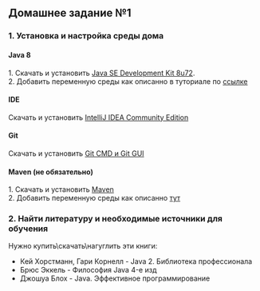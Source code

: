 ## Домашнее задание №1

### 1. Установка и настройка среды дома
#### Java 8
1\. Скачать и установить [Java SE Development Kit 8u72](http://www.oracle.com/technetwork/java/javase/downloads/jdk8-downloads-2133151.html).
<br>2\. Добавить переменную среды как описанно в туториале по [ссылке](http://java-course.ru/begin/install-jdk/)</br>

#### IDE

Скачать и установить [IntelliJ IDEA Community Edition](https://www.jetbrains.com/idea/#chooseYourEdition)

#### Git

Скачать и установить [Git CMD и Git GUI](https://git-scm.com/downloads)

#### Maven (не обязательно)

1\. Скачать и установить [Maven](https://maven.apache.org/download.cgi)
<br>2\. Добавить переменную среды как описанно [тут](https://maven.apache.org/install.html)

### 2. Найти литературу и необходимые источники для обучения
Нужно купить\скачать\нагуглить эти книги:
 * Кей Хорстманн, Гари Корнелл - Java 2. Библиотека профессионала
 * Брюс Эккель - Философия Java 4-е изд
 * Джошуа Блох - Java. Эффективное программирование